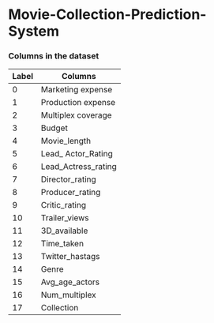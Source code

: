 # Movie-Collection-Prediction-System

### Columns in the dataset
 | Label  | Columns  |
 ---  | ---  |
  | 0 | Marketing expense    
  | 1 |  Production expense   
  | 2 |   Multiplex coverage   
  | 3 |   Budget               
  | 4 |   Movie_length        
  | 5 |   Lead_ Actor_Rating   
  | 6 |   Lead_Actress_rating  
  | 7 |   Director_rating     
  | 8 |   Producer_rating      
  | 9 |   Critic_rating        
  | 10 |  Trailer_views       
  | 11 |  3D_available         
  | 12 |  Time_taken           
  | 13 |  Twitter_hastags     
  | 14 |  Genre                
  | 15 |  Avg_age_actors        
  | 16 |  Num_multiplex        
  | 17 |  Collection       
 
